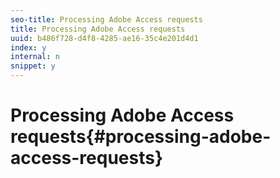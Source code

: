 ```yaml
---
seo-title: Processing Adobe Access requests
title: Processing Adobe Access requests
uuid: b486f728-d4f8-4285-ae16-35c4e201d4d1
index: y
internal: n
snippet: y
---
```


# Processing Adobe Access requests{#processing-adobe-access-requests}

